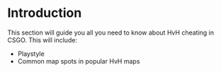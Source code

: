 # Introduction

This section will guide you all you need to know about HvH cheating in CSGO. This will include:

* Playstyle
* Common map spots in popular HvH maps
